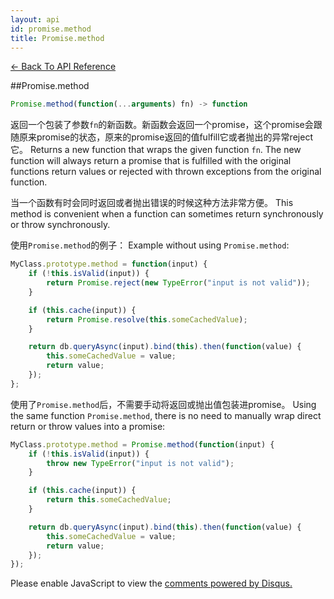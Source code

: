 ```yaml
---
layout: api
id: promise.method
title: Promise.method
---
```



[← Back To API Reference](/docs/api-reference.html)
<div class="api-code-section"><markdown>
##Promise.method

```js
Promise.method(function(...arguments) fn) -> function
```

返回一个包装了参数`fn`的新函数。新函数会返回一个promise，这个promise会跟随原来promise的状态，原来的promise返回的值fulfill它或者抛出的异常reject它。
Returns a new function that wraps the given function `fn`. The new function will always return a promise that is fulfilled with the original functions return values or rejected with thrown exceptions from the original function.

当一个函数有时会同时返回或者抛出错误的时候这种方法非常方便。
This method is convenient when a function can sometimes return synchronously or throw synchronously.

使用`Promise.method`的例子：
Example without using `Promise.method`:


```js
MyClass.prototype.method = function(input) {
    if (!this.isValid(input)) {
        return Promise.reject(new TypeError("input is not valid"));
    }

    if (this.cache(input)) {
        return Promise.resolve(this.someCachedValue);
    }

    return db.queryAsync(input).bind(this).then(function(value) {
        this.someCachedValue = value;
        return value;
    });
};
```
使用了`Promise.method`后，不需要手动将返回或抛出值包装进promise。
Using the same function `Promise.method`, there is no need to manually wrap direct return or throw values into a promise:

```js
MyClass.prototype.method = Promise.method(function(input) {
    if (!this.isValid(input)) {
        throw new TypeError("input is not valid");
    }

    if (this.cache(input)) {
        return this.someCachedValue;
    }

    return db.queryAsync(input).bind(this).then(function(value) {
        this.someCachedValue = value;
        return value;
    });
});
```
</markdown></div>

<div id="disqus_thread"></div>
<script type="text/javascript">
    var disqus_title = "Promise.method";
    var disqus_shortname = "bluebirdjs";
    var disqus_identifier = "disqus-id-promise.method";
    
    (function() {
        var dsq = document.createElement("script"); dsq.type = "text/javascript"; dsq.async = true;
        dsq.src = "//" + disqus_shortname + ".disqus.com/embed.js";
        (document.getElementsByTagName("head")[0] || document.getElementsByTagName("body")[0]).appendChild(dsq);
    })();
</script>
<noscript>Please enable JavaScript to view the <a href="https://disqus.com/?ref_noscript" rel="nofollow">comments powered by Disqus.</a></noscript>
